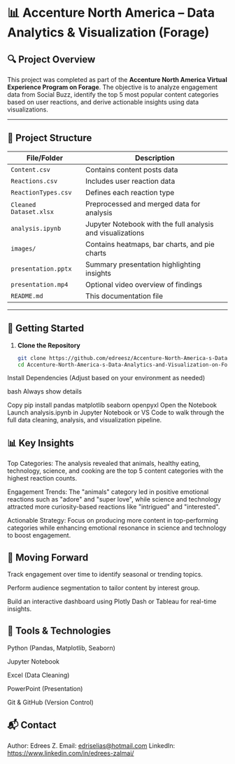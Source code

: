 # 📊 Accenture North America – Data Analytics & Visualization (Forage)

## 🔍 Project Overview  
This project was completed as part of the **Accenture North America Virtual Experience Program on Forage**. The objective is to analyze engagement data from Social Buzz, identify the top 5 most popular content categories based on user reactions, and derive actionable insights using data visualizations.

---

## 📁 Project Structure

| File/Folder               | Description                                               |
|---------------------------|-----------------------------------------------------------|
| `Content.csv`             | Contains content posts data                              |
| `Reactions.csv`           | Includes user reaction data                              |
| `ReactionTypes.csv`       | Defines each reaction type                               |
| `Cleaned Dataset.xlsx`    | Preprocessed and merged data for analysis                |
| `analysis.ipynb`          | Jupyter Notebook with the full analysis and visualizations |
| `images/`                 | Contains heatmaps, bar charts, and pie charts            |
| `presentation.pptx`       | Summary presentation highlighting insights               |
| `presentation.mp4`        | Optional video overview of findings                      |
| `README.md`               | This documentation file                                  |

---

## 🚀 Getting Started

1. **Clone the Repository**
   ```bash
   git clone https://github.com/edreesz/Accenture-North-America-s-Data-Analytics-and-Visualization-on-Forage.git
   cd Accenture-North-America-s-Data-Analytics-and-Visualization-on-Forage
Install Dependencies
(Adjust based on your environment as needed)

bash
Always show details

Copy
pip install pandas matplotlib seaborn openpyxl
Open the Notebook
Launch analysis.ipynb in Jupyter Notebook or VS Code to walk through the full data cleaning, analysis, and visualization pipeline.

## 📊 Key Insights
Top Categories: The analysis revealed that animals, healthy eating, technology, science, and cooking are the top 5 content categories with the highest reaction counts.

Engagement Trends: The "animals" category led in positive emotional reactions such as "adore" and "super love", while science and technology attracted more curiosity-based reactions like "intrigued" and "interested".

Actionable Strategy: Focus on producing more content in top-performing categories while enhancing emotional resonance in science and technology to boost engagement.

## 🔮 Moving Forward
Track engagement over time to identify seasonal or trending topics.

Perform audience segmentation to tailor content by interest group.

Build an interactive dashboard using Plotly Dash or Tableau for real-time insights.

## 🧠 Tools & Technologies
Python (Pandas, Matplotlib, Seaborn)

Jupyter Notebook

Excel (Data Cleaning)

PowerPoint (Presentation)

Git & GitHub (Version Control)


## 📬 Contact
Author: Edrees Z.
Email: edriselias@hotmail.com
LinkedIn: https://www.linkedin.com/in/edrees-zalmai/
